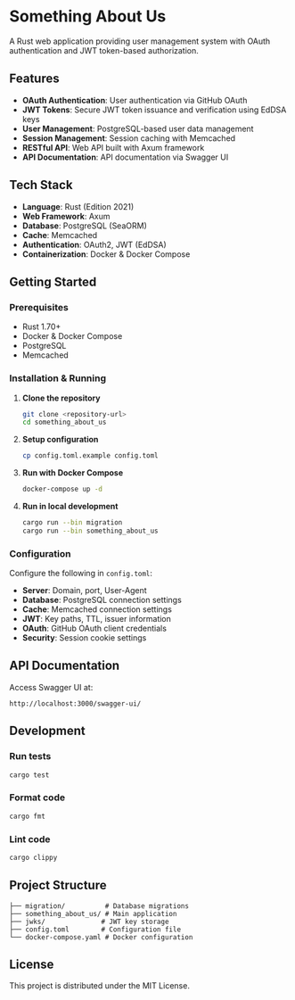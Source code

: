 # Something About Us

A Rust web application providing user management system with OAuth authentication and JWT token-based authorization.

## Features

- **OAuth Authentication**: User authentication via GitHub OAuth
- **JWT Tokens**: Secure JWT token issuance and verification using EdDSA keys
- **User Management**: PostgreSQL-based user data management
- **Session Management**: Session caching with Memcached
- **RESTful API**: Web API built with Axum framework
- **API Documentation**: API documentation via Swagger UI

## Tech Stack

- **Language**: Rust (Edition 2021)
- **Web Framework**: Axum
- **Database**: PostgreSQL (SeaORM)
- **Cache**: Memcached
- **Authentication**: OAuth2, JWT (EdDSA)
- **Containerization**: Docker & Docker Compose

## Getting Started

### Prerequisites

- Rust 1.70+
- Docker & Docker Compose
- PostgreSQL
- Memcached

### Installation & Running

1. **Clone the repository**
   ```bash
   git clone <repository-url>
   cd something_about_us
   ```

2. **Setup configuration**
   ```bash
   cp config.toml.example config.toml
   ```

3. **Run with Docker Compose**
   ```bash
   docker-compose up -d
   ```

4. **Run in local development**
   ```bash
   cargo run --bin migration
   cargo run --bin something_about_us
   ```

### Configuration

Configure the following in `config.toml`:

- **Server**: Domain, port, User-Agent
- **Database**: PostgreSQL connection settings
- **Cache**: Memcached connection settings
- **JWT**: Key paths, TTL, issuer information
- **OAuth**: GitHub OAuth client credentials
- **Security**: Session cookie settings

## API Documentation

Access Swagger UI at:

```
http://localhost:3000/swagger-ui/
```

## Development

### Run tests

```bash
cargo test
```

### Format code

```bash
cargo fmt
```

### Lint code

```bash
cargo clippy
```

## Project Structure

```
├── migration/          # Database migrations
├── something_about_us/ # Main application
├── jwks/              # JWT key storage
├── config.toml        # Configuration file
└── docker-compose.yaml # Docker configuration
```

## License

This project is distributed under the MIT License.